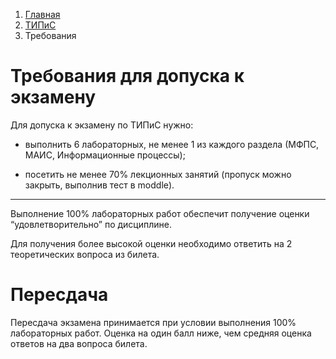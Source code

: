 <ol class="breadcrumb">
  <li class="breadcrumb-item"><a href="{{ site.baseurl }}">Главная</a></li>
  <li class="breadcrumb-item"><a href="{{ site.baseurl }}/TIPiS/index.html">ТИПиС</a></li>
  <li class="breadcrumb-item active">Требования</li>
</ol>



# Требования для допуска к экзамену

Для допуска к экзамену по ТИПиС нужно:

* выполнить 6 лабораторных, не менее 1 из каждого раздела (МФПС, МАИС, Информационные процессы);

* посетить не менее 70% лекционных занятий (пропуск  можно закрыть, выполнив тест в moddle).

___

Выполнение 100% лабораторных работ обеспечит получение оценки “удовлетворительно” по дисциплине.

Для получения более высокой оценки необходимо ответить на 2 теоретических вопроса из билета.

# Пересдача

Пересдача экзамена принимается при условии выполнения 100% лабораторных работ. Оценка на один балл ниже, чем средняя оценка ответов на два вопроса билета.


<!-- <div class="row">
  <div class="col-lg-12">
   <ul class="list-unstyled">
     <li class="float-end">
       <button type="button" class="btn btn-outline-primary" onclick="window.location.href='#вопросы-к-экзамену';">Вверх</button>
     </li>
     <li  class="float-end">
       <button type="button" class="btn btn-primary" onclick="window.location.href='{{ site.baseurl }}/TIPiS/labs/lab10.html';">ЛР №10 →</button>
     </li>
     <li>
       <button type="button" class="btn btn-primary" onclick="window.location.href='{{ site.baseurl }}/TIPiS/labs/lab8.html';">← ЛР №8</button>
     </li>
   </ul>
  </div>
</div> -->
